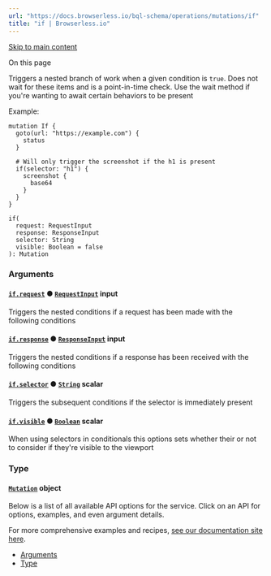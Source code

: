 ```yaml
---
url: "https://docs.browserless.io/bql-schema/operations/mutations/if"
title: "if | Browserless.io"
---
```


[Skip to main content](https://docs.browserless.io/bql-schema/operations/mutations/if#__docusaurus_skipToContent_fallback)

On this page

Triggers a nested branch of work when a given condition is `true`. Does not wait for these items and is a point-in-time check. Use the wait method if you're wanting to await certain behaviors to be present

Example:

```codeBlockLines_p187
mutation If {
  goto(url: "https://example.com") {
    status
  }

  # Will only trigger the screenshot if the h1 is present
  if(selector: "h1") {
    screenshot {
      base64
    }
  }
}

```

```codeBlockLines_p187
if(
  request: RequestInput
  response: ResponseInput
  selector: String
  visible: Boolean = false
): Mutation

```

### Arguments [​](https://docs.browserless.io/bql-schema/operations/mutations/if\#arguments "Direct link to Arguments")

#### [`if.request`](https://docs.browserless.io/bql-schema/operations/mutations/if\#) ● [`RequestInput`](https://docs.browserless.io/bql-schema/types/inputs/request-input) input [​](https://docs.browserless.io/bql-schema/operations/mutations/if\#ifrequestrequestinput- "Direct link to ifrequestrequestinput-")

Triggers the nested conditions if a request has been made with the following conditions

#### [`if.response`](https://docs.browserless.io/bql-schema/operations/mutations/if\#) ● [`ResponseInput`](https://docs.browserless.io/bql-schema/types/inputs/response-input) input [​](https://docs.browserless.io/bql-schema/operations/mutations/if\#ifresponseresponseinput- "Direct link to ifresponseresponseinput-")

Triggers the nested conditions if a response has been received with the following conditions

#### [`if.selector`](https://docs.browserless.io/bql-schema/operations/mutations/if\#) ● [`String`](https://docs.browserless.io/bql-schema/types/scalars/string) scalar [​](https://docs.browserless.io/bql-schema/operations/mutations/if\#ifselectorstring- "Direct link to ifselectorstring-")

Triggers the subsequent conditions if the selector is immediately present

#### [`if.visible`](https://docs.browserless.io/bql-schema/operations/mutations/if\#) ● [`Boolean`](https://docs.browserless.io/bql-schema/types/scalars/boolean) scalar [​](https://docs.browserless.io/bql-schema/operations/mutations/if\#ifvisibleboolean- "Direct link to ifvisibleboolean-")

When using selectors in conditionals this options sets whether their or not to consider if they're visible to the viewport

### Type [​](https://docs.browserless.io/bql-schema/operations/mutations/if\#type "Direct link to Type")

#### [`Mutation`](https://docs.browserless.io/bql-schema/types/objects/mutation) object [​](https://docs.browserless.io/bql-schema/operations/mutations/if\#mutation- "Direct link to mutation-")

Below is a list of all available API options for the service. Click on an API for options, examples, and even argument details.

For more comprehensive examples and recipes, [see our documentation site here](https://docs.browserless.io/).

- [Arguments](https://docs.browserless.io/bql-schema/operations/mutations/if#arguments)
- [Type](https://docs.browserless.io/bql-schema/operations/mutations/if#type)